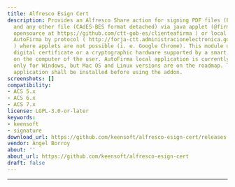 ```yaml
---
title: Alfresco Esign Cert
description: Provides an Alfresco Share action for signing PDF files (PAdES-BES format)
  and any other file (CAdES-BES format detached) via java applet (@firma miniApplet,
  opensource at https://github.com/ctt-gob-es/clienteafirma ) or local application
  AutoFirma by protocol ( http://forja-ctt.administracionelectronica.gob.es/web/clienteafirma
  ) where applets are not possible (i. e. Google Chrome). This module uses a software
  digital certificate or a cryptographic hardware supported by a smart card installed
  on the computer of the user. AutoFirma local application is currently supported
  only for Windows, but Mac OS and Linux versions are on the roadmap. This Windows
  application shall be installed before using the addon.
screenshots: []
compatibility:
- ACS 5.x
- ACS 6.x
- ACS 7.x
license: LGPL-3.0-or-later
keywords:
- keensoft
- signature
download_url: https://github.com/keensoft/alfresco-esign-cert/releases
vendor: Angel Borroy ‌
about: ''
about_url: https://github.com/keensoft/alfresco-esign-cert
draft: false
---
```

---
